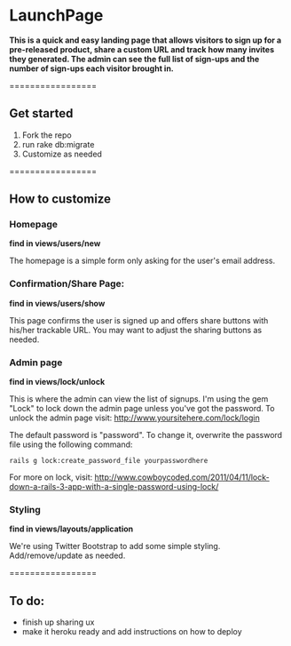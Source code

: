 # LaunchPage
**This is a quick and easy landing page that allows visitors to sign up for a pre-released product, share a custom URL and track how many invites they generated. The admin can see the full list of sign-ups and the number of sign-ups each visitor brought in.**

=================

## Get started
1. Fork the repo
2. run rake db:migrate
3. Customize as needed

=================

## How to customize

### Homepage
**find in views/users/new**

The homepage is a simple form only asking for the user's email address.

### Confirmation/Share Page:
**find in views/users/show**

This page confirms the user is signed up and offers share buttons with his/her trackable URL. You may want to adjust the sharing buttons as needed.

### Admin page
**find in views/lock/unlock**

This is where the admin can view the list of signups. I'm using the gem "Lock" to lock down the admin page unless you've got the password. To unlock the admin page visit: http://www.yoursitehere.com/lock/login

The default password is "password". To change it, overwrite the password file using the following command:

    
    rails g lock:create_password_file yourpasswordhere
    

For more on lock, visit: http://www.cowboycoded.com/2011/04/11/lock-down-a-rails-3-app-with-a-single-password-using-lock/

### Styling
**find in views/layouts/application**

We're using Twitter Bootstrap to add some simple styling. Add/remove/update as needed.

=================

## To do: 
- finish up sharing ux
- make it heroku ready and add instructions on how to deploy
